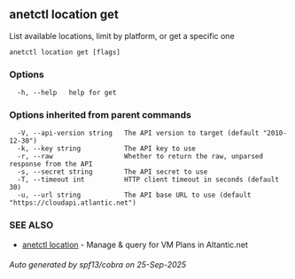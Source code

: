 ## anetctl location get

List available locations, limit by platform, or get a specific one

```
anetctl location get [flags]
```

### Options

```
  -h, --help   help for get
```

### Options inherited from parent commands

```
  -V, --api-version string   The API version to target (default "2010-12-30")
  -k, --key string           The API key to use
  -r, --raw                  Whether to return the raw, unparsed response from the API
  -s, --secret string        The API secret to use
  -T, --timeout int          HTTP client timeout in seconds (default 30)
  -u, --url string           The API base URL to use (default "https://cloudapi.atlantic.net")
```

### SEE ALSO

* [anetctl location](anetctl_location.md)	 - Manage & query for VM Plans in Altantic.net

###### Auto generated by spf13/cobra on 25-Sep-2025
